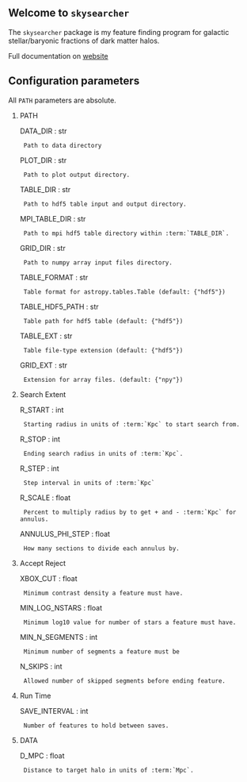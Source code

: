 Welcome to `skysearcher`
------------------------
The `skysearcher` package is my feature finding program for galactic stellar/baryonic fractions of dark matter halos.

Full documentation on [website](https://swc2124.github.io/skysearcher/index.html)

Configuration parameters
------------------------
All ``PATH`` parameters are absolute.

1. PATH

    DATA_DIR : str
        
        Path to data directory

    PLOT_DIR : str
        
        Path to plot output directory.

    TABLE_DIR : str
        
        Path to hdf5 table input and output directory.

    MPI_TABLE_DIR : str
        
        Path to mpi hdf5 table directory within :term:`TABLE_DIR`.

    GRID_DIR : str
        
        Path to numpy array input files directory.

    TABLE_FORMAT : str
        
        Table format for astropy.tables.Table (default: {"hdf5"})

    TABLE_HDF5_PATH : str
        
        Table path for hdf5 table (default: {"hdf5"})

    TABLE_EXT : str
        
        Table file-type extension (default: {"hdf5"})

    GRID_EXT : str
        
        Extension for array files. (default: {"npy"})

2. Search Extent
    
    R_START : int
        
        Starting radius in units of :term:`Kpc` to start search from.

    R_STOP : int
        
        Ending search radius in units of :term:`Kpc`.

    R_STEP : int
        
        Step interval in units of :term:`Kpc`

    R_SCALE : float
        
        Percent to multiply radius by to get + and - :term:`Kpc` for annulus.

    ANNULUS_PHI_STEP : float
        
        How many sections to divide each annulus by.

3. Accept Reject
    
    XBOX_CUT : float

        Minimum contrast density a feature must have.

    MIN_LOG_NSTARS : float
       
        Minimum log10 value for number of stars a feature must have.

    MIN_N_SEGMENTS : int

        Minimum number of segments a feature must be

    N_SKIPS : int
     
        Allowed number of skipped segments before ending feature.

4. Run Time
    
    SAVE_INTERVAL : int
      
        Number of features to hold between saves.

5. DATA
    
    D_MPC : float

        Distance to target halo in units of :term:`Mpc`.